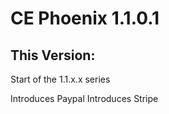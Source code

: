# CE Phoenix 1.1.0.1

## This Version:

Start of the 1.1.x.x series

Introduces Paypal
Introduces Stripe

